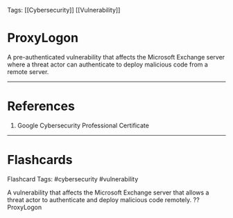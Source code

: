 Tags: [[Cybersecurity]] [[Vulnerability]]
# ProxyLogon

A pre-authenticated vulnerability that affects the Microsoft Exchange server where a threat actor can authenticate to deploy malicious code from a remote server.

---
# References

1. Google Cybersecurity Professional Certificate

---
# Flashcards

Flashcard Tags: #cybersecurity #vulnerability 

A vulnerability that affects the Microsoft Exchange server that allows a threat actor to authenticate and deploy malicious code remotely.
??
ProxyLogon
<!--SR:!2024-05-04,6,250!2024-05-02,4,228-->